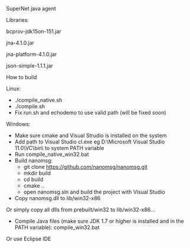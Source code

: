 SuperNet java agent

Libraries:

bcprov-jdk15on-151.jar

jna-4.1.0.jar

jna-platform-4.1.0.jar

json-simple-1.1.1.jar

How to build

Linux:

- ./compile_native.sh
- ./compile.sh
- Fix run.sh and echodemo to use valid path (will be fixed soon)

Windows:

- Make sure cmake and Visual Strudio is installed on the system
- Add path to Visual Studio cl.exe eg D:\Microsoft Visual Studio 11.0\VC\bin\ to system PATH variable
- Run compile_native_win32.bat
- Build nanomsg:
  - git clone https://github.com/nanomsg/nanomsg.git
  - mkdir build
  - cd build
  - cmake ..
  - open nanomsg.sln and build the project with Visual Studio
- Copy nanomsg.dll to lib/win32-x86

Or simply copy all dlls from prebuilt/win32 to lib/win32-x86...

- Compile Java files (make sure JDK 1.7 or higher is installed and in the PATH variable): compile_win32.bat

Or use Eclipse IDE

